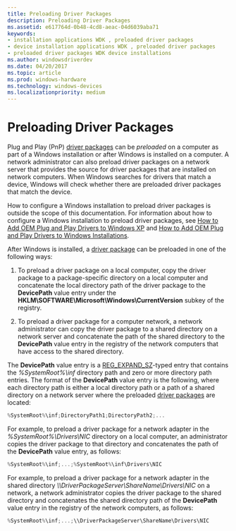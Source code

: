 ```yaml
---
title: Preloading Driver Packages
description: Preloading Driver Packages
ms.assetid: e617764d-0b48-4cd8-aeac-04d6039aba71
keywords:
- installation applications WDK , preloaded driver packages
- device installation applications WDK , preloaded driver packages
- preloaded driver packages WDK device installations
ms.author: windowsdriverdev
ms.date: 04/20/2017
ms.topic: article
ms.prod: windows-hardware
ms.technology: windows-devices
ms.localizationpriority: medium
---
```


# Preloading Driver Packages


Plug and Play (PnP) [driver packages](driver-packages.md) can be *preloaded* on a computer as part of a Windows installation or after Windows is installed on a computer. A network administrator can also preload driver packages on a network server that provides the source for driver packages that are installed on network computers. When Windows searches for drivers that match a device, Windows will check whether there are preloaded driver packages that match the device.

How to configure a Windows installation to preload driver packages is outside the scope of this documentation. For information about how to configure a Windows installation to preload driver packages, see [How to Add OEM Plug and Play Drivers to Windows XP](http://go.microsoft.com/fwlink/p/?linkid=3100&ID=314479) and [How to Add OEM Plug and Play Drivers to Windows Installations](http://go.microsoft.com/fwlink/p/?linkid=70235).

After Windows is installed, a [driver package](driver-packages.md) can be preloaded in one of the following ways:

1.  To preload a driver package on a local computer, copy the driver package to a package-specific directory on a local computer and concatenate the local directory path of the driver package to the **DevicePath** value entry under the **HKLM\\SOFTWARE\\Microsoft\\Windows\\CurrentVersion** subkey of the registry.

2.  To preload a driver package for a computer network, a network administrator can copy the driver package to a shared directory on a network server and concatenate the path of the shared directory to the **DevicePath** value entry in the registry of the network computers that have access to the shared directory.

The **DevicePath** value entry is a [REG_EXPAND_SZ](https://docs.microsoft.com/windows/desktop/SysInfo/registry-value-types)-typed entry that contains the *%SystemRoot%\\inf* directory path and zero or more directory path entries. The format of the **DevicePath** value entry is the following, where each directory path is either a local directory path or a path of a shared directory on a network server where the preloaded [driver packages](driver-packages.md) are located:

```cpp
%SystemRoot%\inf;DirectoryPath1;DirectoryPath2;...
```

For example, to preload a driver package for a network adapter in the *%SystemRoot%\\Drivers\\NIC* directory on a local computer, an administrator copies the driver package to that directory and concatenates the path of the **DevicePath** value entry, as follows:

```cpp
%SystemRoot%\inf;...;%SystemRoot%\inf\Drivers\NIC
```

For example, to preload a driver package for a network adapter in the shared directory *\\\\DriverPackageServer\\ShareName\\Drivers\\NIC* on a network, a network administrator copies the driver package to the shared directory and concatenates the shared directory path of the **DevicePath** value entry in the registry of the network computers, as follows:

```cpp
%SystemRoot%\inf;...;\\DriverPackageServer\ShareName\Drivers\NIC
```

 

 





